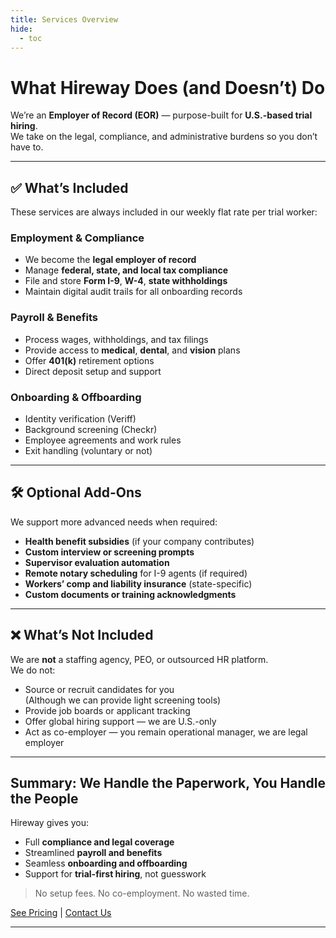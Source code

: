 ```yaml
---
title: Services Overview
hide:
  - toc
---
```


# What Hireway Does (and Doesn’t) Do

We’re an **Employer of Record (EOR)** — purpose-built for **U.S.-based trial hiring**.  
We take on the legal, compliance, and administrative burdens so you don’t have to.

---

## ✅ What’s Included

These services are always included in our weekly flat rate per trial worker:

### Employment & Compliance  
- We become the **legal employer of record**
- Manage **federal, state, and local tax compliance**
- File and store **Form I-9**, **W-4**, **state withholdings**
- Maintain digital audit trails for all onboarding records

### Payroll & Benefits  
- Process wages, withholdings, and tax filings  
- Provide access to **medical**, **dental**, and **vision** plans  
- Offer **401(k)** retirement options  
- Direct deposit setup and support

### Onboarding & Offboarding  
- Identity verification (Veriff)  
- Background screening (Checkr)  
- Employee agreements and work rules  
- Exit handling (voluntary or not)

---

## 🛠️ Optional Add-Ons

We support more advanced needs when required:

- **Health benefit subsidies** (if your company contributes)
- **Custom interview or screening prompts**
- **Supervisor evaluation automation**
- **Remote notary scheduling** for I-9 agents (if required)
- **Workers’ comp and liability insurance** (state-specific)
- **Custom documents or training acknowledgments**

---

## ❌ What’s Not Included

We are **not** a staffing agency, PEO, or outsourced HR platform.  
We do not:

- Source or recruit candidates for you  
  (Although we can provide light screening tools)
- Provide job boards or applicant tracking  
- Offer global hiring support — we are U.S.-only  
- Act as co-employer — you remain operational manager, we are legal employer

---

## Summary: We Handle the Paperwork, You Handle the People

Hireway gives you:

- Full **compliance and legal coverage**
- Streamlined **payroll and benefits**
- Seamless **onboarding and offboarding**
- Support for **trial-first hiring**, not guesswork

> No setup fees. No co-employment. No wasted time.

[See Pricing](pricing.md) | [Contact Us](contact.md)

---
